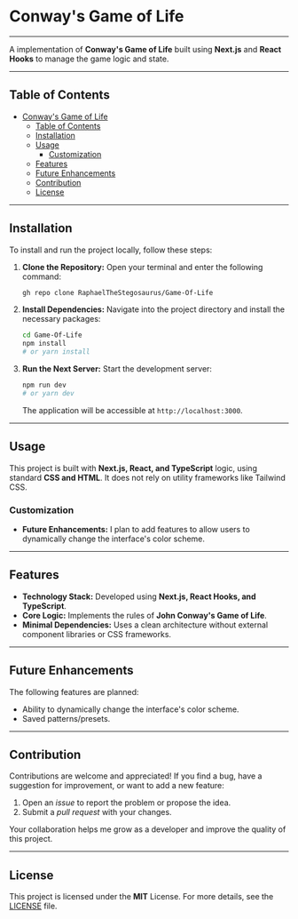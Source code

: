 # Conway's Game of Life
***
A implementation of **Conway's Game of Life** built using **Next.js** and **React Hooks** to manage the game logic and state.
***
## Table of Contents
- [Conway's Game of Life](#conways-game-of-life)
  - [Table of Contents](#table-of-contents)
  - [Installation](#installation)
  - [Usage](#usage)
    - [Customization](#customization)
  - [Features](#features)
  - [Future Enhancements](#future-enhancements)
  - [Contribution](#contribution)
  - [License](#license)

---
## Installation
To install and run the project locally, follow these steps:

1.  **Clone the Repository:** Open your terminal and enter the following command:

    ```bash
    gh repo clone RaphaelTheStegosaurus/Game-Of-Life
    ```

2.  **Install Dependencies:** Navigate into the project directory and install the necessary packages:

    ```bash
    cd Game-Of-Life
    npm install
    # or yarn install
    ```

3.  **Run the Next Server:** Start the development server:

    ```bash
    npm run dev
    # or yarn dev
    ```
    The application will be accessible at `http://localhost:3000`.

---
## Usage
This project is built with **Next.js, React, and TypeScript** logic, using standard **CSS and HTML**. It does not rely on utility frameworks like Tailwind CSS.

### Customization
* **Future Enhancements:** I plan to add features to allow users to dynamically change the interface's color scheme.

---
## Features
* **Technology Stack:** Developed using **Next.js, React Hooks, and TypeScript**.
* **Core Logic:** Implements the rules of **John Conway's Game of Life**.
* **Minimal Dependencies:** Uses a clean architecture without external component libraries or CSS frameworks.

---
## Future Enhancements
The following features are planned:
* Ability to dynamically change the interface's color scheme.
* Saved patterns/presets.

---
## Contribution
Contributions are welcome and appreciated! If you find a bug, have a suggestion for improvement, or want to add a new feature:

1.  Open an *issue* to report the problem or propose the idea.
2.  Submit a *pull request* with your changes.

Your collaboration helps me grow as a developer and improve the quality of this project.

---
## License
This project is licensed under the **MIT** License. For more details, see the [LICENSE](LICENSE) file.